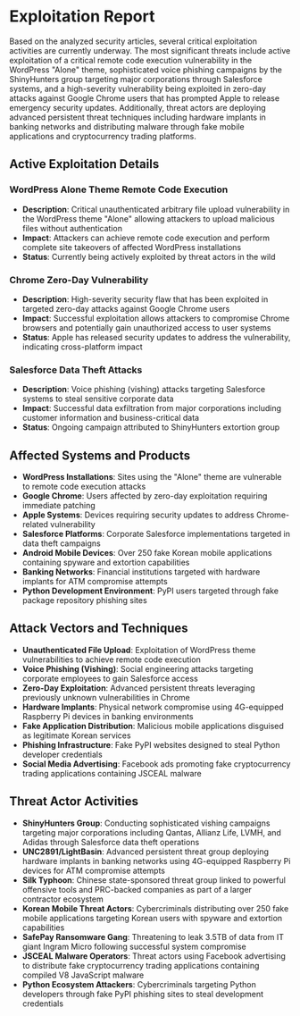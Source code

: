 # Exploitation Report

Based on the analyzed security articles, several critical exploitation activities are currently underway. The most significant threats include active exploitation of a critical remote code execution vulnerability in the WordPress "Alone" theme, sophisticated voice phishing campaigns by the ShinyHunters group targeting major corporations through Salesforce systems, and a high-severity vulnerability being exploited in zero-day attacks against Google Chrome users that has prompted Apple to release emergency security updates. Additionally, threat actors are deploying advanced persistent threat techniques including hardware implants in banking networks and distributing malware through fake mobile applications and cryptocurrency trading platforms.

## Active Exploitation Details

### WordPress Alone Theme Remote Code Execution
- **Description**: Critical unauthenticated arbitrary file upload vulnerability in the WordPress theme "Alone" allowing attackers to upload malicious files without authentication
- **Impact**: Attackers can achieve remote code execution and perform complete site takeovers of affected WordPress installations
- **Status**: Currently being actively exploited by threat actors in the wild

### Chrome Zero-Day Vulnerability
- **Description**: High-severity security flaw that has been exploited in targeted zero-day attacks against Google Chrome users
- **Impact**: Successful exploitation allows attackers to compromise Chrome browsers and potentially gain unauthorized access to user systems
- **Status**: Apple has released security updates to address the vulnerability, indicating cross-platform impact

### Salesforce Data Theft Attacks
- **Description**: Voice phishing (vishing) attacks targeting Salesforce systems to steal sensitive corporate data
- **Impact**: Successful data exfiltration from major corporations including customer information and business-critical data
- **Status**: Ongoing campaign attributed to ShinyHunters extortion group

## Affected Systems and Products

- **WordPress Installations**: Sites using the "Alone" theme are vulnerable to remote code execution attacks
- **Google Chrome**: Users affected by zero-day exploitation requiring immediate patching
- **Apple Systems**: Devices requiring security updates to address Chrome-related vulnerability
- **Salesforce Platforms**: Corporate Salesforce implementations targeted in data theft campaigns
- **Android Mobile Devices**: Over 250 fake Korean mobile applications containing spyware and extortion capabilities
- **Banking Networks**: Financial institutions targeted with hardware implants for ATM compromise attempts
- **Python Development Environment**: PyPI users targeted through fake package repository phishing sites

## Attack Vectors and Techniques

- **Unauthenticated File Upload**: Exploitation of WordPress theme vulnerabilities to achieve remote code execution
- **Voice Phishing (Vishing)**: Social engineering attacks targeting corporate employees to gain Salesforce access
- **Zero-Day Exploitation**: Advanced persistent threats leveraging previously unknown vulnerabilities in Chrome
- **Hardware Implants**: Physical network compromise using 4G-equipped Raspberry Pi devices in banking environments
- **Fake Application Distribution**: Malicious mobile applications disguised as legitimate Korean services
- **Phishing Infrastructure**: Fake PyPI websites designed to steal Python developer credentials
- **Social Media Advertising**: Facebook ads promoting fake cryptocurrency trading applications containing JSCEAL malware

## Threat Actor Activities

- **ShinyHunters Group**: Conducting sophisticated vishing campaigns targeting major corporations including Qantas, Allianz Life, LVMH, and Adidas through Salesforce data theft operations
- **UNC2891/LightBasin**: Advanced persistent threat group deploying hardware implants in banking networks using 4G-equipped Raspberry Pi devices for ATM compromise attempts
- **Silk Typhoon**: Chinese state-sponsored threat group linked to powerful offensive tools and PRC-backed companies as part of a larger contractor ecosystem
- **Korean Mobile Threat Actors**: Cybercriminals distributing over 250 fake mobile applications targeting Korean users with spyware and extortion capabilities
- **SafePay Ransomware Gang**: Threatening to leak 3.5TB of data from IT giant Ingram Micro following successful system compromise
- **JSCEAL Malware Operators**: Threat actors using Facebook advertising to distribute fake cryptocurrency trading applications containing compiled V8 JavaScript malware
- **Python Ecosystem Attackers**: Cybercriminals targeting Python developers through fake PyPI phishing sites to steal development credentials
